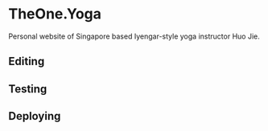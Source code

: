 # TheOne.Yoga

Personal website of Singapore based Iyengar-style yoga instructor Huo Jie.

## Editing

## Testing

## Deploying
